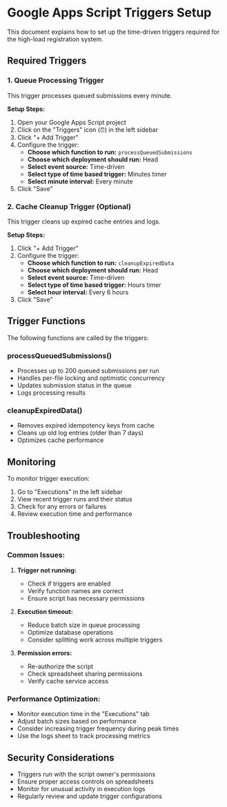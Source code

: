 # Google Apps Script Triggers Setup

This document explains how to set up the time-driven triggers required for the high-load registration system.

## Required Triggers

### 1. Queue Processing Trigger

This trigger processes queued submissions every minute.

**Setup Steps:**

1. Open your Google Apps Script project
2. Click on the "Triggers" icon (⏰) in the left sidebar
3. Click "+ Add Trigger"
4. Configure the trigger:
   - **Choose which function to run:** `processQueuedSubmissions`
   - **Choose which deployment should run:** Head
   - **Select event source:** Time-driven
   - **Select type of time based trigger:** Minutes timer
   - **Select minute interval:** Every minute
5. Click "Save"

### 2. Cache Cleanup Trigger (Optional)

This trigger cleans up expired cache entries and logs.

**Setup Steps:**

1. Click "+ Add Trigger"
2. Configure the trigger:
   - **Choose which function to run:** `cleanupExpiredData`
   - **Choose which deployment should run:** Head
   - **Select event source:** Time-driven
   - **Select type of time based trigger:** Hours timer
   - **Select hour interval:** Every 6 hours
3. Click "Save"

## Trigger Functions

The following functions are called by the triggers:

### processQueuedSubmissions()

- Processes up to 200 queued submissions per run
- Handles per-file locking and optimistic concurrency
- Updates submission status in the queue
- Logs processing results

### cleanupExpiredData()

- Removes expired idempotency keys from cache
- Cleans up old log entries (older than 7 days)
- Optimizes cache performance

## Monitoring

To monitor trigger execution:

1. Go to "Executions" in the left sidebar
2. View recent trigger runs and their status
3. Check for any errors or failures
4. Review execution time and performance

## Troubleshooting

### Common Issues:

1. **Trigger not running:**
   - Check if triggers are enabled
   - Verify function names are correct
   - Ensure script has necessary permissions

2. **Execution timeout:**
   - Reduce batch size in queue processing
   - Optimize database operations
   - Consider splitting work across multiple triggers

3. **Permission errors:**
   - Re-authorize the script
   - Check spreadsheet sharing permissions
   - Verify cache service access

### Performance Optimization:

- Monitor execution time in the "Executions" tab
- Adjust batch sizes based on performance
- Consider increasing trigger frequency during peak times
- Use the logs sheet to track processing metrics

## Security Considerations

- Triggers run with the script owner's permissions
- Ensure proper access controls on spreadsheets
- Monitor for unusual activity in execution logs
- Regularly review and update trigger configurations